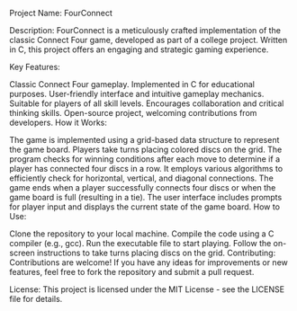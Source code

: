 Project Name: FourConnect

Description:
FourConnect is a meticulously crafted implementation of the classic Connect Four game, developed as part of a college project. Written in C, this project offers an engaging and strategic gaming experience.

Key Features:

Classic Connect Four gameplay.
Implemented in C for educational purposes.
User-friendly interface and intuitive gameplay mechanics.
Suitable for players of all skill levels.
Encourages collaboration and critical thinking skills.
Open-source project, welcoming contributions from developers.
How it Works:

The game is implemented using a grid-based data structure to represent the game board.
Players take turns placing colored discs on the grid.
The program checks for winning conditions after each move to determine if a player has connected four discs in a row.
It employs various algorithms to efficiently check for horizontal, vertical, and diagonal connections.
The game ends when a player successfully connects four discs or when the game board is full (resulting in a tie).
The user interface includes prompts for player input and displays the current state of the game board.
How to Use:

Clone the repository to your local machine.
Compile the code using a C compiler (e.g., gcc).
Run the executable file to start playing.
Follow the on-screen instructions to take turns placing discs on the grid.
Contributing:
Contributions are welcome! If you have any ideas for improvements or new features, feel free to fork the repository and submit a pull request.

License:
This project is licensed under the MIT License - see the LICENSE file for details.
